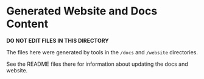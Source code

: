 # Generated Website and Docs Content

__DO NOT EDIT FILES IN THIS DIRECTORY__

The files here were generated by tools in the ``/docs`` and ``/website`` directories.

See the README files there for information about updating the docs and website.